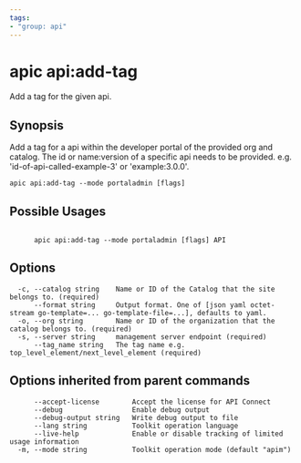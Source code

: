 ```yaml
---
tags:
- "group: api"
---
```

# apic api:add-tag

Add a tag for the given api.

## Synopsis

Add a tag for a api within the developer portal of the provided org and catalog. The id or name:version of a specific api needs to be provided. e.g. 'id-of-api-called-example-3' or 'example:3.0.0'.

```
apic api:add-tag --mode portaladmin [flags]
```

## Possible Usages

```

      apic api:add-tag --mode portaladmin [flags] API

```

## Options

```
  -c, --catalog string    Name or ID of the Catalog that the site belongs to. (required)
      --format string     Output format. One of [json yaml octet-stream go-template=... go-template-file=...], defaults to yaml.
  -o, --org string        Name or ID of the organization that the catalog belongs to. (required)
  -s, --server string     management server endpoint (required)
      --tag_name string   The tag name e.g. top_level_element/next_level_element (required)
```

## Options inherited from parent commands

```
      --accept-license        Accept the license for API Connect
      --debug                 Enable debug output
      --debug-output string   Write debug output to file
      --lang string           Toolkit operation language
      --live-help             Enable or disable tracking of limited usage information
  -m, --mode string           Toolkit operation mode (default "apim")
```
